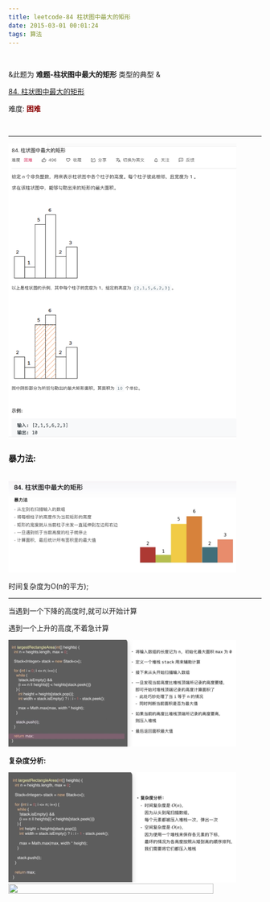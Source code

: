 ```yaml
---
title: leetcode-84 柱状图中最大的矩形
date: 2015-03-01 00:01:24
tags: 算法
---
```


<br>

&此题为 **难题-柱状图中最大的矩形** 类型的典型 &



[84. 柱状图中最大的矩形](https://leetcode-cn.com/problems/largest-rectangle-in-histogram/)


难度:  <font color="darkred">**困难**</font>

<br>

---



<img src="leetcode-84-柱状图中最大的矩形/0.png" width = 90% height = 50% />

<br>  


### 暴力法:

<br>




<img src="leetcode-84-柱状图中最大的矩形/1.png" width = 90% height = 50% />

时间复杂度为O(n的平方);

---



当遇到一个下降的高度时,就可以开始计算

遇到一个上升的高度,不着急计算




<img src="leetcode-84-柱状图中最大的矩形/2.png" width = 90% height = 50% />

**复杂度分析:**

<img src="leetcode-84-柱状图中最大的矩形/3.png" width = 90% height = 50% />

<img src="leetcode-84-柱状图中最大的矩形/4.png" width = 90% height = 50% />


